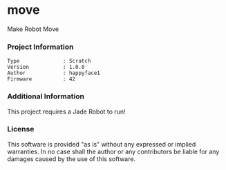 move
================

Make Robot Move

### Project Information
```
Type              : Scratch
Version           : 1.0.0
Author            : happyface1
Firmware          : 42
```

### Additional Information
This project requires a Jade Robot to run!

### License
This software is provided "as is" without any expressed or implied warranties.  In no case shall the author or any contributors be liable for any damages caused by the use of this software.

